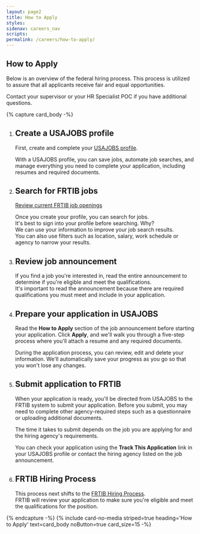 ```yaml
---
layout: page2
title: How to Apply
styles:
sidenav: careers_nav
scripts:
permalink: /careers/how-to-apply/
---
```


## How to Apply

Below is an overview of the federal hiring process. This process is utilized to assure that all applicants receive fair and equal opportunities.

Contact your supervisor or your HR Specialist POC if you have additional questions.

<!--start of process list -->
{% capture card_body -%}
<ol class="usa-process-list">
<li class="usa-process-list__item">
<h2 class="usa-process-list__heading">Create a USAJOBS profile</h2>

<p class="margin-top-05">First, create and complete your&nbsp;<a class="external_link" href="https://secure.login.gov/sign_up/enter_email" target="_blank" rel="noopener">USAJOBS profile</a>.</p>
<p> With a USAJOBS profile, you can save jobs, automate job searches, and manage everything you need to complete your application, including resumes and required documents.</p>
</li>

<li class="usa-process-list__item">
<h2 class="usa-process-list__heading">Search for FRTIB jobs</h2>

<p><a class="external_link" href="https://frtibrecruitment.usajobs.gov" target="_blank" rel="noopener">Review current FRTIB job openings</a></p>
<p>Once you create your profile, you can search for jobs.<br>
It's best to sign into your profile before searching. Why? <br>We can use your information to improve your job search results.<br>
You can also use filters such as location, salary, work schedule or agency to narrow your results.</p>
</li>

<li class="usa-process-list__item">
<h2 class="usa-process-list__heading">Review job announcement</h2>

<p>If you find a job you're interested in, read the entire announcement to determine if you're eligible and meet the qualifications. <br> It's important to read the announcement because there are required qualifications you must meet and include in your application.</p>
</li>

<li class="usa-process-list__item">
<h2 class="usa-process-list__heading">Prepare your application in USAJOBS</h2>

<p>Read the <b>How to Apply</b> section of the job announcement before starting your application. Click <b>Apply</b>, and we'll walk you through a five-step process where you'll attach a resume and any required documents.

During the application process, you can review, edit and delete your information. We'll automatically save your progress as you go so that you won't lose any changes.</p>
</li>

<li class="usa-process-list__item">
<h2 class="usa-process-list__heading">Submit application to FRTIB</h2>

<p>When your application is ready, you'll be directed from USAJOBS to the FRTIB system to submit your application.
Before you submit, you may need to complete other agency-required steps such as a questionnaire or uploading additional documents.

The time it takes to submit depends on the job you are applying for and the hiring agency's requirements.

You can check your application using the <b>Track This Application</b> link in your USAJOBS profile or contact the hiring agency listed on the job announcement.</p>
</li>

<li class="usa-process-list__item">
<h2 class="usa-process-list__heading">FRTIB Hiring Process</h2>

<p>This process next shifts to the <a class="external_link" href="https://federalist-17910b06-3ede-48a7-b216-90b5116c6220.sites.pages.cloud.gov/preview/frtib/frtib.gov/Task0261258-Careers-Page-Update-Jas/careers/hiring-process" target="_blank" rel="noopener">FRTIB Hiring Process</a>.
<br>
FRTIB will review your application to make sure you're eligible and meet the qualifications for the position.</p>

</li>
</ol>
{% endcapture -%}
{% include card-no-media striped=true heading='How to Apply' text=card_body noButton=true card_size=15 -%}
<!--end process list-->

<!-- CONTENT END -->
